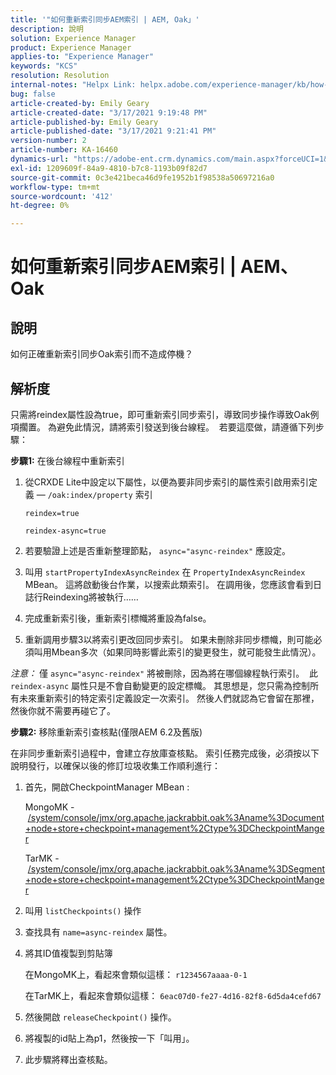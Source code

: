 ```yaml
---
title: '"如何重新索引同步AEM索引 | AEM, Oak」'
description: 說明
solution: Experience Manager
product: Experience Manager
applies-to: "Experience Manager"
keywords: "KCS"
resolution: Resolution
internal-notes: "Helpx Link: helpx.adobe.com/experience-manager/kb/how-to-reindex-a-synchronous-AEM-index-AEM-Oak.html"
bug: false
article-created-by: Emily Geary
article-created-date: "3/17/2021 9:19:48 PM"
article-published-by: Emily Geary
article-published-date: "3/17/2021 9:21:41 PM"
version-number: 2
article-number: KA-16460
dynamics-url: "https://adobe-ent.crm.dynamics.com/main.aspx?forceUCI=1&pagetype=entityrecord&etn=knowledgearticle&id=3613fb7d-6687-eb11-a812-000d3a593216"
exl-id: 1209609f-84a9-4810-b7c8-1193b09f82d7
source-git-commit: 0c3e421beca46d9fe1952b1f98538a50697216a0
workflow-type: tm+mt
source-wordcount: '412'
ht-degree: 0%

---
```


# 如何重新索引同步AEM索引 | AEM、Oak

## 說明


如何正確重新索引同步Oak索引而不造成停機？


## 解析度


只需將reindex屬性設為true，即可重新索引同步索引，導致同步操作導致Oak例項擱置。 為避免此情況，請將索引發送到後台線程。  若要這麼做，請遵循下列步驟：

<b>步驟1:</b> 在後台線程中重新索引

1. 從CRXDE Lite中設定以下屬性，以便為要非同步索引的屬性索引啟用索引定義 —  `/oak:index/property` 索引

   `reindex=true`

   `reindex-async=true`
2. 若要驗證上述是否重新整理節點， `async="async-reindex"` 應設定。
3. 叫用 `startPropertyIndexAsyncReindex` 在 `PropertyIndexAsyncReindex` MBean。 這將啟動後台作業，以搜索此類索引。 在調用後，您應該會看到日誌行Reindexing將被執行……
4. 完成重新索引後，重新索引標幟將重設為false。
5. 重新調用步驟3以將索引更改回同步索引。 如果未刪除非同步標幟，則可能必須叫用Mbean多次（如果同時影響此索引的變更發生，就可能發生此情況）。



*注意：* 僅 `async="async-reindex"` 將被刪除，因為將在哪個線程執行索引。  此 `reindex-async` 屬性只是不會自動變更的設定標幟。 其思想是，您只需為控制所有未來重新索引的特定索引定義設定一次索引。 然後人們就認為它會留在那裡，然後你就不需要再碰它了。


<b>步驟2:</b> 移除重新索引查核點(僅限AEM 6.2及舊版)

在非同步重新索引過程中，會建立存放庫查核點。 索引任務完成後，必須按以下說明發行，以確保以後的修訂垃圾收集工作順利進行：

1. 首先，開啟CheckpointManager MBean :

   MongoMK - [/system/console/jmx/org.apache.jackrabbit.oak%3Aname%3Document+node+store+checkpoint+management%2Ctype%3DCheckpointManger](http://localhost:4502/system/console/jmx/org.apache.jackrabbit.oak%3Aname%3DDocument+node+store+checkpoint+management%2Ctype%3DCheckpointManger)

   TarMK - [/system/console/jmx/org.apache.jackrabbit.oak%3Aname%3DSegment+node+store+checkpoint+management%2Ctype%3DCheckpointManger](http://localhost:4502/system/console/jmx/org.apache.jackrabbit.oak%3Aname%3DSegment+node+store+checkpoint+management%2Ctype%3DCheckpointManger)
2. 叫用 `listCheckpoints()` 操作
3. 查找具有 `name=async-reindex` 屬性。
4. 將其ID值複製到剪貼簿

   在MongoMK上，看起來會類似這樣： `r1234567aaaa-0-1`

   在TarMK上，看起來會類似這樣： `6eac07d0-fe27-4d16-82f8-6d5da4cefd67`
5. 然後開啟 `releaseCheckpoint()` 操作。
6. 將複製的id貼上為p1，然後按一下「叫用」。
7. 此步驟將釋出查核點。
